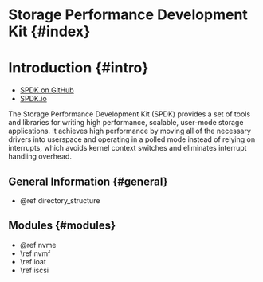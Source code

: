 # Storage Performance Development Kit {#index}

# Introduction {#intro}

- [SPDK on GitHub](https://github.com/spdk/spdk/)
- [SPDK.io](http://www.spdk.io/)

The Storage Performance Development Kit (SPDK) provides a set of tools and libraries
for writing high performance, scalable, user-mode storage applications.
It achieves high performance by moving all of the necessary drivers
into userspace and operating in a polled mode instead of relying on interrupts,
which avoids kernel context switches and eliminates interrupt handling overhead.

## General Information {#general}

 - @ref directory_structure

## Modules {#modules}

- @ref nvme
- \ref nvmf
- \ref ioat
- \ref iscsi
